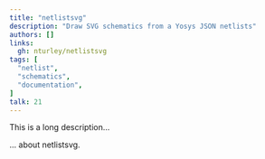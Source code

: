 ```yaml
---
title: "netlistsvg"
description: "Draw SVG schematics from a Yosys JSON netlists"
authors: []
links:
  gh: nturley/netlistsvg
tags: [
  "netlist",
  "schematics",
  "documentation",
]
talk: 21
---
```


This is a long description...
<!--more-->
... about netlistsvg.
